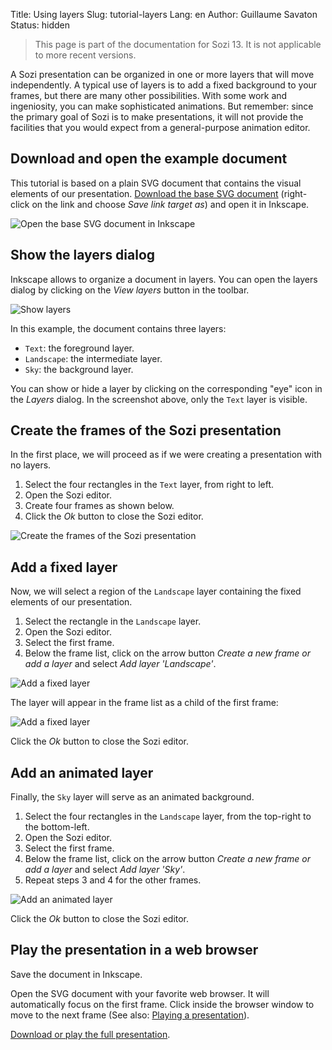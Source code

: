 Title: Using layers
Slug: tutorial-layers
Lang: en
Author: Guillaume Savaton
Status: hidden


> This page is part of the documentation for Sozi 13.
> It is not applicable to more recent versions.

A Sozi presentation can be organized in one or more layers that will
move independently.
A typical use of layers is to add a fixed background to your frames,
but there are many other possibilities.
With some work and ingeniosity, you can make sophisticated animations.
But remember: since the primary goal of Sozi is to make presentations,
it will not provide the facilities that you would expect from a general-purpose
animation editor.

Download and open the example document
--------------------------------------

This tutorial is based on a plain SVG document that contains the visual elements of our presentation.
[Download the base SVG document](|filename|/images/tutorial-layers/sozi-layers-tutorial-base.svg)
(right-click on the link and choose *Save link target as*) and open it in Inkscape.

![Open the base SVG document in Inkscape](|filename|/images/tutorial-layers/sozi-layers-tutorial-screenshot-01.png)


Show the layers dialog
----------------------

Inkscape allows to organize a document in layers.
You can open the layers dialog by clicking on the *View layers* button in the toolbar.

![Show layers](|filename|/images/tutorial-layers/sozi-layers-tutorial-screenshot-02.png)

In this example, the document contains three layers:

* `Text`: the foreground layer.
* `Landscape`: the intermediate layer.
* `Sky`: the background layer.

You can show or hide a layer by clicking on the corresponding "eye" icon in the *Layers* dialog.
In the screenshot above, only the `Text` layer is visible.

Create the frames of the Sozi presentation
------------------------------------------

In the first place, we will proceed as if we were creating a presentation with no layers.

1. Select the four rectangles in the `Text` layer, from right to left.
2. Open the Sozi editor.
3. Create four frames as shown below.
4. Click the *Ok* button to close the Sozi editor.

![Create the frames of the Sozi presentation](|filename|/images/tutorial-layers/sozi-layers-tutorial-screenshot-03.png)


Add a fixed layer
-----------------

Now, we will select a region of the `Landscape` layer containing the fixed elements of our presentation.

1. Select the rectangle in the `Landscape` layer.
2. Open the Sozi editor.
3. Select the first frame.
4. Below the frame list, click on the arrow button *Create a new frame or add a layer* and select *Add layer 'Landscape'*.

![Add a fixed layer](|filename|/images/tutorial-layers/sozi-layers-tutorial-screenshot-04.png)

The layer will appear in the frame list as a child of the first frame:

![Add a fixed layer](|filename|/images/tutorial-layers/sozi-layers-tutorial-screenshot-05.png)

Click the *Ok* button to close the Sozi editor.


Add an animated layer
---------------------

Finally, the `Sky` layer will serve as an animated background.

1. Select the four rectangles in the `Landscape` layer, from the top-right to the bottom-left.
2. Open the Sozi editor.
3. Select the first frame.
4. Below the frame list, click on the arrow button *Create a new frame or add a layer* and select *Add layer 'Sky'*.
5. Repeat steps 3 and 4 for the other frames.

![Add an animated layer](|filename|/images/tutorial-layers/sozi-layers-tutorial-screenshot-06.png)

Click the *Ok* button to close the Sozi editor.


Play the presentation in a web browser
--------------------------------------

Save the document in Inkscape.

Open the SVG document with your favorite web browser.
It will automatically focus on the first frame.
Click inside the browser window to move to the next frame
(See also: [Playing a presentation](|filename|play.md)).

[Download or play the full presentation](|filename|/images/tutorial-layers/sozi-layers-tutorial-full.svg).
